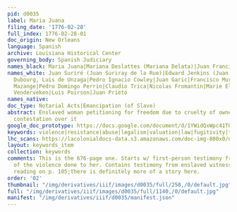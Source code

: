 ```yaml
---
pid: d0035
label: Maria Juana
filing_date: '1776-02-28'
full_index: 1776-02-28-01
doc_origin: New Orleans
language: Spanish
archive: Louisiana Historical Center
governing_body: Spanish Judiciary
names_black: Maria Juana|Mariana Deslattes (Mariana Delata)|Juan Francisco|Maria
names_white: Juan Suriré (Juan Suriray de la Rue)|Edward Jenkins (Juan Kins)|Juan
  Dubourg, Luis de Unzaga|Pedro Ignacio Cowley|Juan Garic|Francisco Murphy|Leonardo
  Mazange|Pedro Domingo Perrin|Claudio Trica|Nicolas Fromantin|Marie Elizabeth
  Venderveken|Luis Poirson|Juan Prieto
names_native:
doc_type: Notarial Acts|Emancipation (of Slave)
abstract: Enslaved woman petitioning for freedom due to cruelty of owner, and subsequent
  contestation over it
google_doc_prototype: https://docs.google.com/document/d/1YWidQxWpc41T0f84SJPDltm7gGzpc-d8WGKw3N6TizA/edit?usp=sharing
keywords: violence|resistance|abuse|legalism|valuation|law|fugitivity|truancy|self-purchase|coartación|sale|survival|conspiracy|marronage|kinship
lhc_scans: https://lacolonialdocs-data.s3.amazonaws.com/doc-img-800x0/doc-img-212683.jpg
layout: keywords_item
collection: keywords
comments: This is the 676-page one. Starts w/ first-person testimony from Maria Juana
  of the violence done to her. Contains testimony from enslaved witnesses. I stopped
  reading on p. 105;there is definitely more of a story here.
order: '02'
thumbnail: "/img/derivatives/iiif/images/d0035/full/250,/0/default.jpg"
full: "/img/derivatives/iiif/images/d0035/full/1140,/0/default.jpg"
manifest: "/img/derivatives/iiif/d0035/manifest.json"
---
```


